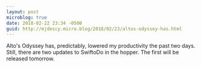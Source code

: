```yaml
---
layout: post
microblog: true
date: 2018-02-22 23:34 -0500
guid: http://mjdescy.micro.blog/2018/02/23/altos-odyssey-has.html
---
```

Alto's Odyssey has, predictably, lowered my productivity the past two days. Still, there are two updates to SwiftoDo in the hopper. The first will be released tomorrow.
